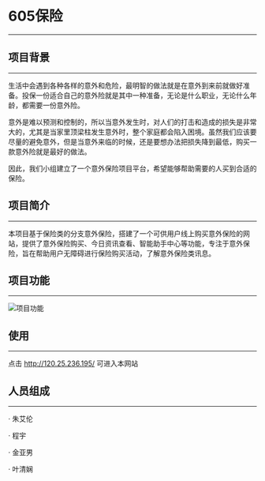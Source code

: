 # 605保险
<hr>
<h2 id="-">项目背景</h2>
<hr>
<p>生活中会遇到各种各样的意外和危险，最明智的做法就是在意外到来前就做好准备。投保一份适合自己的意外险就是其中一种准备，无论是什么职业，无论什么年龄，都需要一份意外险。</p>
<p>意外是难以预测和控制的，所以当意外发生时，对人们的打击和造成的损失是非常大的，尤其是当家里顶梁柱发生意外时，整个家庭都会陷入困境。虽然我们应该要尽量的避免意外，但是当意外来临的时候，还是要想办法把损失降到最低，购买一款意外险就是最好的做法。</p>
<p>因此，我们小组建立了一个意外保险项目平台，希望能够帮助需要的人买到合适的保险。</p>
<h2 id="-">项目简介</h2>
<hr>
<p>本项目基于保险类的分支意外保险，搭建了一个可供用户线上购买意外保险的网站，提供了意外保险购买、今日资讯查看、智能助手中心等功能，专注于意外保险，旨在帮助用户无障碍进行保险购买活动，了解意外保险类讯息。</p>
<h2 id="-">项目功能</h2>
<hr>
<img src="https://note.youdao.com/ynoteshare/index.html?id=2d23edd879d6c8ec31ee55679cce8f49&type=note&_time=1640071737131" alt="项目功能">
<h2 id="-">使用</h2>
<hr>
<p>点击 <a href="http://120.25.236.195/">http://120.25.236.195/</a> 可进入本网站</p>
<h2 id="-">人员组成</h2>
<hr>
<p>· 朱艾伦<p>
<p>· 程宇<p>
<p>· 金亚男<p>
<p>· 叶清娴<p>
